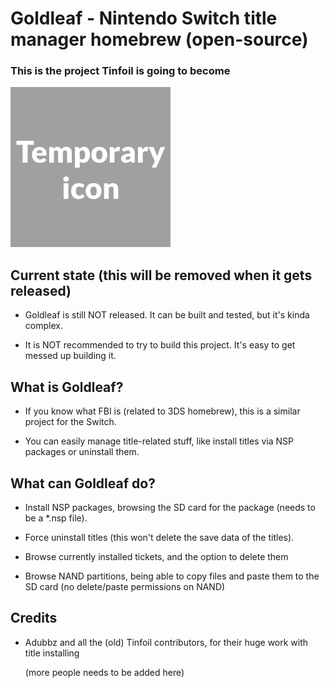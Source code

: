 # Goldleaf - Nintendo Switch title manager homebrew (open-source)

### This is the project Tinfoil is going to become

![Goldleaf](Icon.jpg)

## Current state (this will be removed when it gets released)

- Goldleaf is still NOT released. It can be built and tested, but it's kinda complex.

- It is NOT recommended to try to build this project. It's easy to get messed up building it.

## What is Goldleaf?

- If you know what FBI is (related to 3DS homebrew), this is a similar project for the Switch.

- You can easily manage title-related stuff, like install titles via NSP packages or uninstall them.

## What can Goldleaf do?

- Install NSP packages, browsing the SD card for the package (needs to be a *.nsp file).

- Force uninstall titles (this won't delete the save data of the titles).

- Browse currently installed tickets, and the option to delete them

- Browse NAND partitions, being able to copy files and paste them to the SD card (no delete/paste permissions on NAND)

## Credits

- Adubbz and all the (old) Tinfoil contributors, for their huge work with title installing

  (more people needs to be added here) 